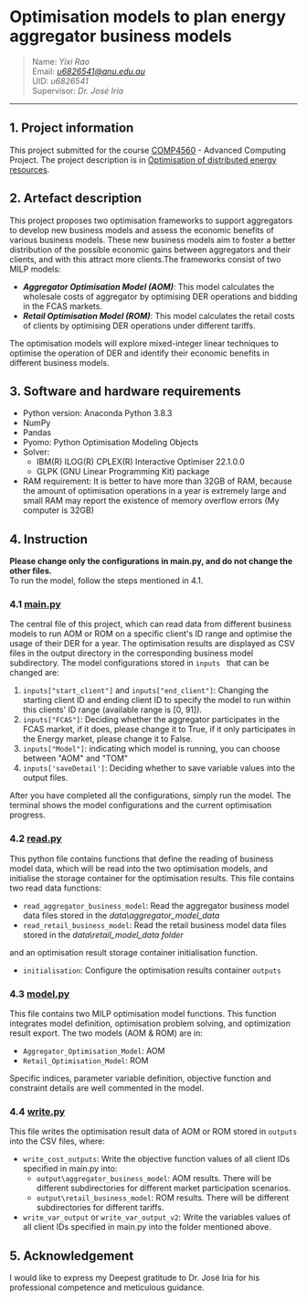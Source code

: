 # Optimisation models to plan energy aggregator business models 
>Name: *Yixi Rao*  
Email: *u6826541@anu.edu.au*  
UID: *u6826541*  
Supervisor: *Dr. José Iria*  
***
## 1. Project information
This project submitted for the course [COMP4560](https://programsandcourses.anu.edu.au/2023/course/COMP4560) - Advanced Computing Project. The project description is in [Optimisation of distributed energy resources](https://cecc.anu.edu.au/research/student-research-projects/optimisation-distributed-energy-resources).

## 2. Artefact description
This project proposes two optimisation frameworks to support aggregators to develop new business models and assess the economic benefits of various business models. These new business models aim to foster a better distribution of the possible economic gains between aggregators and their clients, and with this attract more clients.The frameworks consist of two MILP models:
+ ***Aggregator Optimisation Model (AOM)***: This model calculates the wholesale costs of aggregator by optimising DER operations and bidding in the FCAS markets.
+ ***Retail Optimisation Model (ROM)***: This model calculates the retail costs of clients by optimising DER operations under different tariffs.  

The optimisation models will explore mixed-integer linear techniques to optimise the operation of DER and identify their economic benefits in different business models.  

## 3. Software and hardware requirements
+ Python version: Anaconda Python 3.8.3
+ NumPy
+ Pandas
+ Pyomo: Python Optimisation Modeling Objects
+ Solver:
    + IBM(R) ILOG(R) CPLEX(R) Interactive Optimiser 22.1.0.0
    + GLPK (GNU Linear Programming Kit) package
+ RAM requirement: It is better to have more than 32GB of RAM, because the amount of optimisation operations in a year is extremely large and small RAM may report the existence of memory overflow errors (My computer is 32GB)

## 4. Instruction
**Please change only the configurations in main.py, and do not change the other files.**  
To run the model, follow the steps mentioned in 4.1.

### 4.1 [main.py](main.py)
The central file of this project, which can read data from different business models to run AOM or ROM on a specific client's ID range and optimise the usage of their DER for a year. The optimisation results are displayed as CSV files in the output directory in the corresponding business model subdirectory.
The model configurations stored in `inputs ` that can be changed are:  
1. `inputs["start_client"]` and `inputs["end_client"]`: Changing the starting client ID and ending client ID to specify 
the model to run within this clients' ID range (available range is [0, 91]).
2. `inputs["FCAS"]`: Deciding whether the aggregator participates in the FCAS market, if it does, please change it to True, 
if it only participates in the Energy market, please change it to False.
3. `inputs["Model"]`: indicating which model is running, you can choose between "AOM" and "TOM"
4. `inputs['saveDetail']`: Deciding whether to save variable values into the output files.

After you have completed all the configurations, simply run the model. The terminal shows the model configurations and the current optimisation progress.

### 4.2 [read.py](read.py)
This python file contains functions that define the reading of business model data, which will be read into the two optimisation models, 
and initialise the storage container for the optimisation results. This file contains two read data functions:
+ `read_aggregator_business_model`: Read the aggregator business model data files stored in the *data\aggregator_model_data*
+ `read_retail_business_model`: Read the retail business model data files stored in the *data\retail_model_data folder*

and an optimisation result storage container initialisation function.
+ `initialisation`: Configure the optimisation results container `outputs`

### 4.3 [model.py](model.py)
This file contains two MILP optimisation model functions. This function integrates model definition, optimisation problem solving, and optimization result export. The two models (AOM & ROM) are in:
+ `Aggregator_Optimisation_Model`: AOM
+ `Retail_Optimisation_Model`: ROM

Specific indices, parameter variable definition, objective function and constraint details are well commented in the model.

### 4.4 [write.py](write.py)
This file writes the optimisation result data of AOM or ROM stored in `outputs` into the CSV files, where:
+ `write_cost_outputs`: Write the objective function values of all client IDs specified in main.py into:
    + `output\aggregator_business_model`: AOM results. There will be different subdirectories for different market participation scenarios.
    + `output\retail_business_model`: ROM results. There will be different subdirectories for different tariffs.
+ `write_var_output` or `write_var_output_v2`: Write the variables values of all client IDs specified in main.py into the folder mentioned above. 

## 5. Acknowledgement
I would like to express my Deepest gratitude to Dr. José Iria for his professional competence and meticulous guidance.